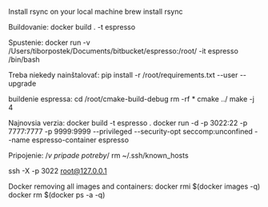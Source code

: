 Install rsync on your local machine
brew install rsync


Buildovanie: docker build . -t espresso

Spustenie:
docker run -v /Users/tiborpostek/Documents/bitbucket/espresso:/root/ -it espresso /bin/bash

Treba niekedy nainštalovať:
pip install -r /root/requirements.txt --user --upgrade

buildenie espressa:
cd /root/cmake-build-debug
rm -rf *
cmake ../
make -j 4


Najnovsia verzia:
docker build -t espresso .
docker run -d -p 3022:22 -p 7777:7777 -p 9999:9999 --privileged --security-opt seccomp:unconfined --name espresso-container espresso

Pripojenie:
/*v pripade potreby*/ rm ~/.ssh/known_hosts

ssh -X -p 3022 root@127.0.0.1




Docker removing all images and containers:
docker rmi $(docker images -q)
docker rm $(docker ps -a -q)
